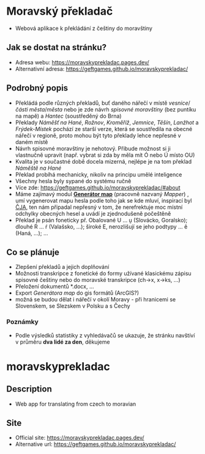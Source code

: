 # Moravský překladač
- Webová aplikace k překládání z češtiny do moravštiny
  
## Jak se dostat na stránku?
- Adresa webu: https://moravskyprekladac.pages.dev/ 
- Alternativní adresa: https://geftgames.github.io/moravskyprekladac/

## Podrobný popis
- Překládá podle různých překladů, buť daného nářečí v místě *vesnice*/*části města*/*města* nebo je zde návrh *spisovné moravštiny* (bez puntíku na mapě) a *Hantec* (soustředěný do Brna)
- Překlady *Náměšť na Hané*, *Rožnov*, *Kroměříž*, *Jemnice*, *Těšín*, *Lanžhot* a *Frýdek-Místek* pochází ze starší verze, která se soustředila na obecné nářečí v regioně, proto mohou být tyto překlady lehce nepřesné v daném místě
- Návrh spisovné moravštiny je nehotový. Přibude možnost si ji vlastnučně upravit (např. vybrat si zda by měla mít Ó nebo Ú místo OU)
- Kvalita je v součastné době docela mizerná, nejlépe je na tom překlad *Náměště na Hané*
- Překlad probíhá mechanicky, nikoliv na principu umělé inteligence
- Všechny hesla byly sypané do systému ručně
- Více zde: https://geftgames.github.io/moravskyprekladac/#about
- Máme zajímavý modul [**Generátor map**](https://geftgames.github.io/moravskyprekladac/#mapper) (pracovně nazvaný *Mapper*) , umí vygenerovat mapu hesla podle toho jak se kde mluví, inspirací byl [ČJA](https://cja.ujc.cas.cz/e-cja/), ten nám připadal nepřesný v tom, že nerefrektuje moc místní odchylky obecných hesel a uvádí je zjednodušeně počeštěně
 -  Překlad je psán foneticky př. Obalované U ... ṵ (Slovácko, Goralsko); dlouhé R ... ŕ (Valašsko, ...); široké E, nerozlišují se jeho podtypy ... ê (Haná, ...); ...

## Co se plánuje
- Zlepšení překladů a jejich doplňování
- Možnosti transkripce z fonetické do formy užívané klasickému zápisu spisovné češtiny nebo do moravské transkripce (ch->x, x->ks, ...)
- Přeložení dokumentů *.docx, ...
- Export *Generátora map* do gis formátů (ArcGIS?)
- možná se budou dělat i nářečí v okolí Moravy - při hranicemi se Slovenskem, se Slezskem v Polsku a s Čechy
  
### Poznámky
- Podle výsledků statistiky z vyhledávačů se ukazuje, že stránku navštíví v průměru **dva lidé za den**, děkujeme

# moravskyprekladac
## Description
- Web app for translating from czech to moravian

## Site
- Official site: https://moravskyprekladac.pages.dev/ 
- Alternative url: https://geftgames.github.io/moravskyprekladac/
